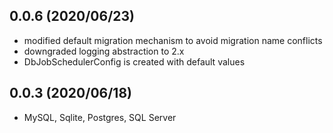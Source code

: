 ## 0.0.6 (2020/06/23)
* modified default migration mechanism to avoid migration name conflicts
* downgraded logging abstraction to 2.x
* DbJobSchedulerConfig is created with default values

## 0.0.3 (2020/06/18)
* MySQL, Sqlite, Postgres, SQL Server
